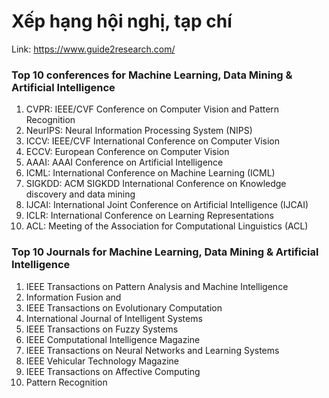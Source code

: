 # Xếp hạng hội nghị, tạp chí

Link: https://www.guide2research.com/
### Top 10 conferences for Machine Learning, Data Mining & Artificial Intelligence
1. CVPR: IEEE/CVF Conference on Computer Vision and Pattern Recognition
2. NeurIPS: Neural Information Processing System (NIPS)
3. ICCV: IEEE/CVF International Conference on Computer Vision
4. ECCV: European Conference on Computer Vision
5. AAAI: AAAI Conference on Artificial Intelligence
6. ICML: International Conference on Machine Learning (ICML)
7. SIGKDD: ACM SIGKDD International Conference on Knowledge discovery and data mining
8. IJCAI: International Joint Conference on Artificial Intelligence (IJCAI)
9. ICLR: International Conference on Learning Representations
10. ACL: Meeting of the Association for Computational Linguistics (ACL)
### Top 10 Journals for Machine Learning, Data Mining & Artificial Intelligence
1. IEEE Transactions on Pattern Analysis and Machine Intelligence
2. Information Fusion and
3. IEEE Transactions on Evolutionary Computation
4. International Journal of Intelligent Systems
5. IEEE Transactions on Fuzzy Systems
6. IEEE Computational Intelligence Magazine
7. IEEE Transactions on Neural Networks and Learning Systems
8. IEEE Vehicular Technology Magazine
9. IEEE Transactions on Affective Computing
10. Pattern Recognition

